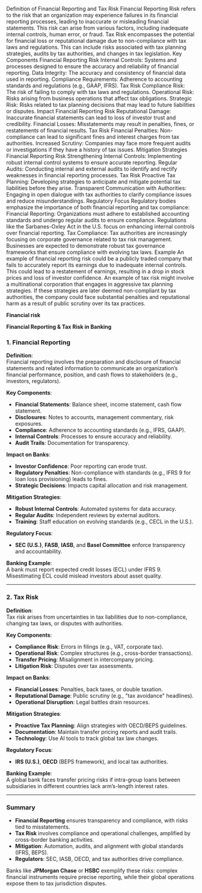Definition of Financial Reporting and Tax Risk
Financial Reporting Risk refers to the risk that an organization may experience failures in its financial reporting processes, leading to inaccurate or misleading financial statements. This risk can arise from various factors, including inadequate internal controls, human error, or fraud.
Tax Risk encompasses the potential for financial loss or reputational damage due to non-compliance with tax laws and regulations. This can include risks associated with tax planning strategies, audits by tax authorities, and changes in tax legislation.
Key Components
Financial Reporting Risk
Internal Controls: Systems and processes designed to ensure the accuracy and reliability of financial reporting.
Data Integrity: The accuracy and consistency of financial data used in reporting.
Compliance Requirements: Adherence to accounting standards and regulations (e.g., GAAP, IFRS).
Tax Risk
Compliance Risk: The risk of failing to comply with tax laws and regulations.
Operational Risk: Risks arising from business operations that affect tax obligations.
Strategic Risk: Risks related to tax planning decisions that may lead to future liabilities or disputes.
Impact
Financial Reporting Risk
Reputational Damage: Inaccurate financial statements can lead to loss of investor trust and credibility.
Financial Losses: Misstatements may result in penalties, fines, or restatements of financial results.
Tax Risk
Financial Penalties: Non-compliance can lead to significant fines and interest charges from tax authorities.
Increased Scrutiny: Companies may face more frequent audits or investigations if they have a history of tax issues.
Mitigation Strategies
Financial Reporting Risk
Strengthening Internal Controls: Implementing robust internal control systems to ensure accurate reporting.
Regular Audits: Conducting internal and external audits to identify and rectify weaknesses in financial reporting processes.
Tax Risk
Proactive Tax Planning: Developing strategies to anticipate and mitigate potential tax liabilities before they arise.
Transparent Communication with Authorities: Engaging in open dialogue with tax authorities to clarify compliance issues and reduce misunderstandings.
Regulatory Focus
Regulatory bodies emphasize the importance of both financial reporting and tax compliance:
Financial Reporting: Organizations must adhere to established accounting standards and undergo regular audits to ensure compliance. Regulations like the Sarbanes-Oxley Act in the U.S. focus on enhancing internal controls over financial reporting.
Tax Compliance: Tax authorities are increasingly focusing on corporate governance related to tax risk management. Businesses are expected to demonstrate robust tax governance frameworks that ensure compliance with evolving tax laws.
Example
An example of financial reporting risk could be a publicly traded company that fails to accurately report its earnings due to inadequate internal controls. This could lead to a restatement of earnings, resulting in a drop in stock prices and loss of investor confidence.
An example of tax risk might involve a multinational corporation that engages in aggressive tax planning strategies. If these strategies are later deemed non-compliant by tax authorities, the company could face substantial penalties and reputational harm as a result of public scrutiny over its tax practices.


**Financial risk**

**Financial Reporting & Tax Risk in Banking**  

### **1. Financial Reporting**  
**Definition**:  
Financial reporting involves the preparation and disclosure of financial statements and related information to communicate an organization’s financial performance, position, and cash flows to stakeholders (e.g., investors, regulators).  

**Key Components**:  
- **Financial Statements**: Balance sheet, income statement, cash flow statement.  
- **Disclosures**: Notes to accounts, management commentary, risk exposures.  
- **Compliance**: Adherence to accounting standards (e.g., IFRS, GAAP).  
- **Internal Controls**: Processes to ensure accuracy and reliability.  
- **Audit Trails**: Documentation for transparency.  

**Impact on Banks**:  
- **Investor Confidence**: Poor reporting can erode trust.  
- **Regulatory Penalties**: Non-compliance with standards (e.g., IFRS 9 for loan loss provisioning) leads to fines.  
- **Strategic Decisions**: Impacts capital allocation and risk management.  

**Mitigation Strategies**:  
- **Robust Internal Controls**: Automated systems for data accuracy.  
- **Regular Audits**: Independent reviews by external auditors.  
- **Training**: Staff education on evolving standards (e.g., CECL in the U.S.).  

**Regulatory Focus**:  
- **SEC (U.S.)**, **FASB**, **IASB**, and **Basel Committee** enforce transparency and accountability.  

**Banking Example**:  
A bank must report expected credit losses (ECL) under IFRS 9. Misestimating ECL could mislead investors about asset quality.  

---

### **2. Tax Risk**  
**Definition**:  
Tax risk arises from uncertainties in tax liabilities due to non-compliance, changing tax laws, or disputes with authorities.  

**Key Components**:  
- **Compliance Risk**: Errors in filings (e.g., VAT, corporate tax).  
- **Operational Risk**: Complex structures (e.g., cross-border transactions).  
- **Transfer Pricing**: Misalignment in intercompany pricing.  
- **Litigation Risk**: Disputes over tax assessments.  

**Impact on Banks**:  
- **Financial Losses**: Penalties, back taxes, or double taxation.  
- **Reputational Damage**: Public scrutiny (e.g., "tax avoidance" headlines).  
- **Operational Disruption**: Legal battles drain resources.  

**Mitigation Strategies**:  
- **Proactive Tax Planning**: Align strategies with OECD/BEPS guidelines.  
- **Documentation**: Maintain transfer pricing reports and audit trails.  
- **Technology**: Use AI tools to track global tax law changes.  

**Regulatory Focus**:  
- **IRS (U.S.)**, **OECD** (BEPS framework), and local tax authorities.  

**Banking Example**:  
A global bank faces transfer pricing risks if intra-group loans between subsidiaries in different countries lack arm’s-length interest rates.  

---

### **Summary**  
- **Financial Reporting** ensures transparency and compliance, with risks tied to misstatements.  
- **Tax Risk** involves compliance and operational challenges, amplified by cross-border banking activities.  
- **Mitigation**: Automation, audits, and alignment with global standards (IFRS, BEPS).  
- **Regulators**: SEC, IASB, OECD, and tax authorities drive compliance.  

Banks like **JPMorgan Chase** or **HSBC** exemplify these risks: complex financial instruments require precise reporting, while their global operations expose them to tax jurisdiction disputes.

